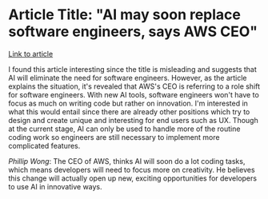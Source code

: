 # Article Title: "AI may soon replace software engineers, says AWS CEO"

[Link to article](https://www.newsbytesapp.com/news/science/amazon-web-services-ceo-predicts-ai-will-transform-coding-jobs/story)

I found this article interesting since the title is misleading and suggests that AI will eliminate the need for software engineers. However, as the article explains the situation, it's revealed that AWS's CEO is referring to a role shift for software engineers. With new AI tools, software engineers won't have to focus as much on writing code but rather on innovation. I'm interested in what this would entail since there are already other positions which try to design and create unique and interesting for end users such as UX. Though at the current stage, AI can only be used to handle more of the routine coding work so engineers are still necessary to implement more complicated features.

*Phillip Wong*: The CEO of AWS, thinks AI will soon do a lot coding tasks, which means developers will need to focus more on creativity. He believes this change will actually open up new, exciting opportunities for developers to use AI in innovative ways.